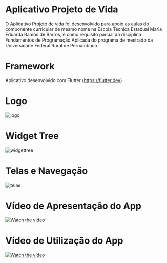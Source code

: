 # Aplicativo Projeto de Vida
O Aplicativo Projeto de vida foi desenvolvido para apoio às aulas do componente curricular de mesmo nome na Escola Técnica Estadual Maria Eduarda Ramos de Barros, e como requisito parcial da disciplina Fundamentos de Programação Aplicada do programa de mestrado da Universidade Federal Rural de Pernambuco.

# Framework
Aplicativo desenvolvido com Flutter (https://flutter.dev)

# Logo
![logo](https://user-images.githubusercontent.com/103005868/180209261-96db7f2b-2d71-4c2b-bb88-d158c6d86a85.jpg)

# Widget Tree
![widgettree](https://user-images.githubusercontent.com/103005868/180212296-76598d93-e6b1-496c-9662-fe196423a7a4.png)

# Telas e Navegação
![telas](https://user-images.githubusercontent.com/103005868/180216446-b32ef600-658d-456a-9d93-e77c61f44967.png)

# Vídeo de Apresentação do App
[![Watch the video](https://img.youtube.com/vi/tkrabdhMiNQ/maxresdefault.jpg)](https://www.powtoon.com/s/foKrVvDUdWX/1/m/s)

# Vídeo de Utilização do App
[![Watch the video](https://img.youtube.com/vi/aXAPLT9KECc/maxresdefault.jpg)](https://www.youtube.com/watch?v=aXAPLT9KECc)


